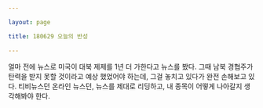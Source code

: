 ```yaml
---

layout: page

title: 180629 오늘의 반성

---
```


얼마 전에 뉴스로 미국이 대북 제제를 1년 더 가한다고 뉴스를 봤다. 그때 남북 경협주가 탄력을 받지 못할 것이라고 예상 했었어야 하는데, 그걸 놓치고 있다가 완전 손해보고 있다. 티비뉴스던 온라인 뉴스던, 뉴스를 제대로 리딩하고, 내 종목이 어떻게 나아갈지 생각해봐야 한다.
